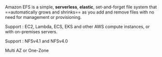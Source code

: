 Amazon EFS is a simple, **serverless**, **elastic**, set-and-forget file system that ==automatically grows and shrinks== as you add and remove files with no need for management or provisioning. 

Support : EC2, Lambda,  ECS,  EKS and other AWS compute instances, or with on-premises servers.

Support : NFSv4.1 and NFSv4.0

Multi AZ or One-Zone

